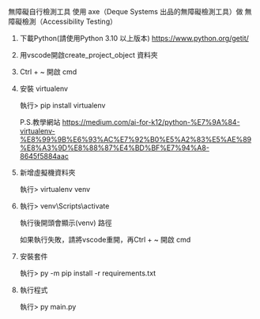 無障礙自行檢測工具
使用 axe（Deque Systems 出品的無障礙檢測工具）做 無障礙檢測（Accessibility Testing）

1. 下載Python(請使用Python 3.10 以上版本)
   https://www.python.org/getit/

2. 用vscode開啟create_project_object 資料夾

3. Ctrl + ~ 開啟 cmd

4. 安裝 virtualenv 

   執行> pip install virtualenv
  
   P.S.教學網站 https://medium.com/ai-for-k12/python-%E7%9A%84-virtualenv-%E8%99%9B%E6%93%AC%E7%92%B0%E5%A2%83%E5%AE%89%E8%A3%9D%E8%88%87%E4%BD%BF%E7%94%A8-8645f5884aac

5. 新增虛擬機資料夾
  
   執行> virtualenv venv

6. 執行> venv\Scripts\activate
  
   執行後開頭會顯示(venv) 路徑
  
   如果執行失敗，請將vscode重開，再Ctrl + ~ 開啟 cmd

7. 安裝套件
  
   執行> py -m pip install -r requirements.txt

8. 執行程式
  
   執行> py main.py

